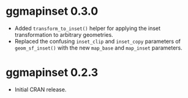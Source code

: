 # ggmapinset 0.3.0

* Added `transform_to_inset()` helper for applying the inset transformation to
  arbitrary geometries.
* Replaced the confusing `inset_clip` and `inset_copy` parameters of
  `geom_sf_inset()` with the new `map_base` and `map_inset` parameters.

# ggmapinset 0.2.3

* Initial CRAN release.
